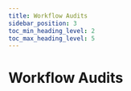 ```yaml
---
title: Workflow Audits
sidebar_position: 3
toc_min_heading_level: 2
toc_max_heading_level: 5
---
```


# Workflow Audits
